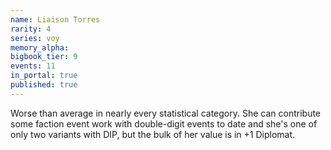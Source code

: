 ```yaml
---
name: Liaison Torres
rarity: 4
series: voy
memory_alpha:
bigbook_tier: 9
events: 11
in_portal: true
published: true
---
```


Worse than average in nearly every statistical category. She can contribute some faction event work with double-digit events to date and she's one of only two variants with DIP, but the bulk of her value is in +1 Diplomat.
